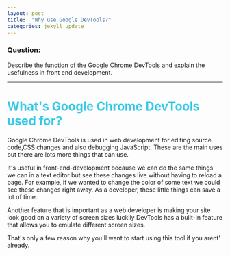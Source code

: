 ```yaml
---
layout: post
title:  "Why use Google DevTools?"
categories: jekyll update
---
```

### Question:
Describe the function of the Google Chrome DevTools and explain the usefulness in front end development.

<hr>

<h1 style="color:#3CCAE6">What's Google Chrome DevTools used for? </h1>

Google Chrome DevTools is used in web development for editing source code,CSS changes and also debugging JavaScript. These are the main uses but there are lots more things that can use.


It's useful in front-end-development because we can do the same things we can in a text editor but see these changes live without having to reload a page. For example, if we wanted to change the color of some text we could see these changes right away. As a developer, these little things can save a lot of time. 

Another feature that is important as a web developer is making your site look good on a variety of screen sizes luckily DevTools has a built-in feature that allows you to emulate different screen sizes. 

That's only a few reason why you'll want to start using this tool if you arent' already. 